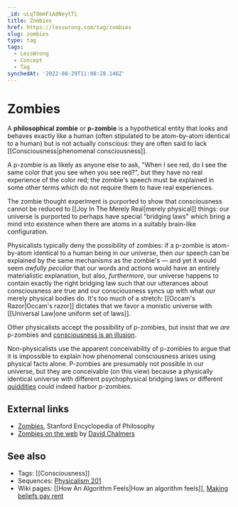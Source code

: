 ```yaml
---
_id: uLqT8mmFiA8NeytTi
title: Zombies
href: https://lesswrong.com/tag/zombies
slug: zombies
type: tag
tags:
  - LessWrong
  - Concept
  - Tag
synchedAt: '2022-08-29T11:08:28.146Z'
---
```


# Zombies

A **philosophical zombie** or **p-zombie** is a hypothetical entity that looks and behaves exactly like a human (often stipulated to be atom-by-atom identical to a human) but is not actually conscious: they are often said to lack [[Consciousness|phenomenal consciousness]].

A p-zombie is as likely as anyone else to ask, "When I see red, do I see the same color that you see when you see red?", but they have no real experience of the color red; the zombie's speech must be explained in some other terms which do not require them to have real experiences.

The zombie thought experiment is purported to show that consciousness cannot be reduced to [[Joy In The Merely Real|merely physical]] things: our universe is purported to perhaps have special "bridging laws" which bring a mind into existence when there are atoms in a suitably brain-like configuration.

Physicalists typically deny the possibility of zombies: if a p-zombie is atom-by-atom identical to a human being in our universe, then *our* speech can be explained by the same mechanisms as the zombie's — and yet it would seem *awfully peculiar* that our words and actions would have an entirely materialistic explanation, but also, *furthermore*, our universe happens to contain exactly the right bridging law such that our utterances about consciousness are true and our consciousness syncs up with what our merely physical bodies do. It's too much of a stretch: [[Occam's Razor|Occam's razor]] dictates that we favor a monistic universe with [[Universal Law|one uniform set of laws]].

Other physicalists accept the possibility of p-zombies, but insist that *we are* p-zombies and [consciousness is an illusion](https://nbviewer.jupyter.org/github/k0711/kf_articles/blob/master/Frankish_Illusionism%20as%20a%20theory%20of%20consciousness_eprint.pdf).

Non-physicalists use the apparent conceivability of p-zombies to argue that it is impossible to explain how phenomenal consciousness arises using physical facts alone. P-zombies are presumably not possible in our universe, but they are conceivable (on this view) because a physically identical universe with different psychophysical bridging laws or different [quiddities](http://consc.net/papers/panpsychism.pdf) could indeed harbor p-zombies.



## **External links**

- [Zombies](http://plato.stanford.edu/entries/zombies/), Stanford Encyclopedia of Philosophy
- [Zombies on the web](http://consc.net/zombies.html) by [David Chalmers](https://en.wikipedia.org/wiki/David_Chalmers)



## **See also**

- Tags: [[Consciousness]]
- Sequences: [Physicalism 201](https://www.lesswrong.com/s/FqgKAHZAiZn9JAjDo)
- Wiki pages: [[How An Algorithm Feels|How an algorithm feels]], [Making beliefs pay rent‎](https://wiki.lesswrong.com/wiki/Making_beliefs_pay_rent%E2%80%8E)
